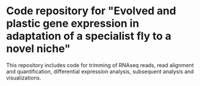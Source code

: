 # Code repository for "Evolved and plastic gene expression in adaptation of a specialist fly to a novel niche"

This repository includes code for trimming of RNAseq reads, read alignment and quantification, differential expression analysis, subsequent analysis and visualizations. 

